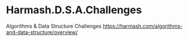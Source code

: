 # Harmash.D.S.A.Challenges
Algorithms & Data Structure Challenges
https://harmash.com/algorithms-and-data-structure/overview/
